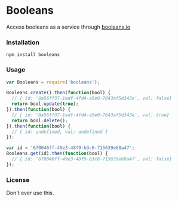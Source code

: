 Booleans
========

Access booleans as a service through [booleans.io](https://booleans.io)

### Installation

`npm install booleans`

### Usage

```js
var Booleans = require('booleans');

Booleans.create().then(function(bool) {
  // { id: '8a56ff37-1adf-4fd4-a5e0-7643af5d343e', val: false}
  return bool.update(true);
}).then(function(bool) {
  // { id: '8a56ff37-1adf-4fd4-a5e0-7643af5d343e', val: true}
  return bool.delete();
}).then(function(bool) {
  // { id: undefined, val: undefined }
});

var id = '670046ff-49e3-48f9-b3c6-715639e68a47';
Booleans.get(id).then(function(bool) {
  // { id: '670046ff-49e3-48f9-b3c6-715639e68a47', val: false}
});
```

### License

Don't ever use this.
